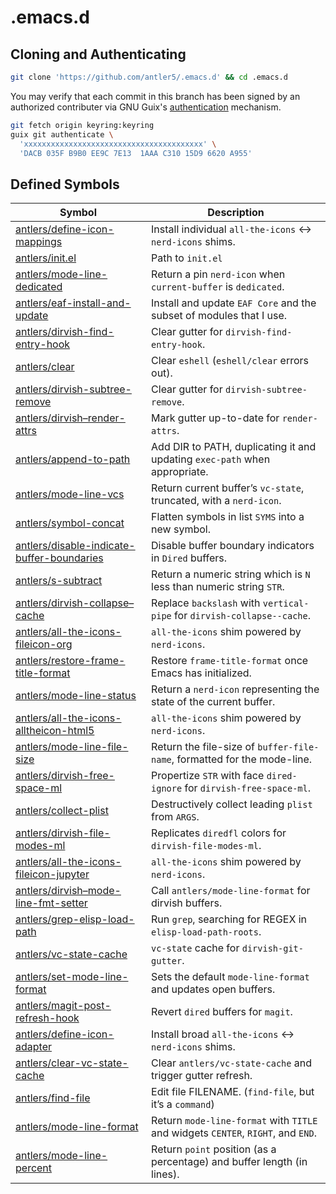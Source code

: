 <!-- SPDX-FileCopyrightText: 2024 antlers <antlers@illucid.net> -->
<!-- SPDX-License-Identifier: CC-BY-SA-4.0 -->
<!-- This file is generated from $< -->
<!-- Do not edit it directly -->
<h1>.emacs.d</h1>

## Cloning and Authenticating

``` bash
git clone 'https://github.com/antler5/.emacs.d' && cd .emacs.d
```

You may verify that each commit in this branch has been signed by an
authorized contributer via GNU Guix's
[authentication](https://guix.gnu.org/manual/en/html_node/Invoking-guix-git-authenticate.html)
mechanism.

``` bash
git fetch origin keyring:keyring
guix git authenticate \
  'xxxxxxxxxxxxxxxxxxxxxxxxxxxxxxxxxxxxxxxx' \
  'DACB 035F B9B0 EE9C 7E13  1AAA C310 15D9 6620 A955'
```

## Defined Symbols

<table>
<thead>
<tr class="header">
<th>Symbol</th>
<th>Description</th>
</tr>
</thead>
<tbody>
<tr class="odd">
<td><a
href="https://github.com/search?q=repo%3Aantler5%2F.emacs.d%20+NOT+path%3AREADME.md+antlers/define-icon-mappings&amp;type=code">antlers/define-icon-mappings</a></td>
<td>Install individual <code class="verbatim">all-the-icons</code>
&lt;-&gt; <code class="verbatim">nerd-icons</code> shims.</td>
</tr>
<tr class="even">
<td><a
href="https://github.com/search?q=repo%3Aantler5%2F.emacs.d%20+NOT+path%3AREADME.md+antlers/init.el&amp;type=code">antlers/init.el</a></td>
<td>Path to <code class="verbatim">init.el</code></td>
</tr>
<tr class="odd">
<td><a
href="https://github.com/search?q=repo%3Aantler5%2F.emacs.d%20+NOT+path%3AREADME.md+antlers/mode-line-dedicated&amp;type=code">antlers/mode-line-dedicated</a></td>
<td>Return a pin <code class="verbatim">nerd-icon</code> when <code
class="verbatim">current-buffer</code> is <code
class="verbatim">dedicated</code>.</td>
</tr>
<tr class="even">
<td><a
href="https://github.com/search?q=repo%3Aantler5%2F.emacs.d%20+NOT+path%3AREADME.md+antlers/eaf-install-and-update&amp;type=code">antlers/eaf-install-and-update</a></td>
<td>Install and update <code class="verbatim">EAF Core</code> and the
subset of modules that I use.</td>
</tr>
<tr class="odd">
<td><a
href="https://github.com/search?q=repo%3Aantler5%2F.emacs.d%20+NOT+path%3AREADME.md+antlers/dirvish-find-entry-hook&amp;type=code">antlers/dirvish-find-entry-hook</a></td>
<td>Clear gutter for <code
class="verbatim">dirvish-find-entry-hook</code>.</td>
</tr>
<tr class="even">
<td><a
href="https://github.com/search?q=repo%3Aantler5%2F.emacs.d%20+NOT+path%3AREADME.md+antlers/clear&amp;type=code">antlers/clear</a></td>
<td>Clear <code class="verbatim">eshell</code> (<code
class="verbatim">eshell/clear</code> errors out).</td>
</tr>
<tr class="odd">
<td><a
href="https://github.com/search?q=repo%3Aantler5%2F.emacs.d%20+NOT+path%3AREADME.md+antlers/dirvish-subtree-remove&amp;type=code">antlers/dirvish-subtree-remove</a></td>
<td>Clear gutter for <code
class="verbatim">dirvish-subtree-remove</code>.</td>
</tr>
<tr class="even">
<td><a
href="https://github.com/search?q=repo%3Aantler5%2F.emacs.d%20+NOT+path%3AREADME.md+antlers/dirvish--render-attrs&amp;type=code">antlers/dirvish–render-attrs</a></td>
<td>Mark gutter up-to-date for <code
class="verbatim">render-attrs</code>.</td>
</tr>
<tr class="odd">
<td><a
href="https://github.com/search?q=repo%3Aantler5%2F.emacs.d%20+NOT+path%3AREADME.md+antlers/append-to-path&amp;type=code">antlers/append-to-path</a></td>
<td>Add DIR to PATH, duplicating it and updating <code
class="verbatim">exec-path</code> when appropriate.</td>
</tr>
<tr class="even">
<td><a
href="https://github.com/search?q=repo%3Aantler5%2F.emacs.d%20+NOT+path%3AREADME.md+antlers/mode-line-vcs&amp;type=code">antlers/mode-line-vcs</a></td>
<td>Return current buffer’s <code class="verbatim">vc-state</code>,
truncated, with a <code class="verbatim">nerd-icon</code>.</td>
</tr>
<tr class="odd">
<td><a
href="https://github.com/search?q=repo%3Aantler5%2F.emacs.d%20+NOT+path%3AREADME.md+antlers/symbol-concat&amp;type=code">antlers/symbol-concat</a></td>
<td>Flatten symbols in list <code class="verbatim">SYMS</code> into a
new symbol.</td>
</tr>
<tr class="even">
<td><a
href="https://github.com/search?q=repo%3Aantler5%2F.emacs.d%20+NOT+path%3AREADME.md+antlers/disable-indicate-buffer-boundaries&amp;type=code">antlers/disable-indicate-buffer-boundaries</a></td>
<td>Disable buffer boundary indicators in <code
class="verbatim">Dired</code> buffers.</td>
</tr>
<tr class="odd">
<td><a
href="https://github.com/search?q=repo%3Aantler5%2F.emacs.d%20+NOT+path%3AREADME.md+antlers/s-subtract&amp;type=code">antlers/s-subtract</a></td>
<td>Return a numeric string which is <code class="verbatim">N</code>
less than numeric string <code class="verbatim">STR</code>.</td>
</tr>
<tr class="even">
<td><a
href="https://github.com/search?q=repo%3Aantler5%2F.emacs.d%20+NOT+path%3AREADME.md+antlers/dirvish-collapse--cache&amp;type=code">antlers/dirvish-collapse–cache</a></td>
<td>Replace <code class="verbatim">backslash</code> with <code
class="verbatim">vertical-pipe</code> for <code
class="verbatim">dirvish-collapse--cache</code>.</td>
</tr>
<tr class="odd">
<td><a
href="https://github.com/search?q=repo%3Aantler5%2F.emacs.d%20+NOT+path%3AREADME.md+antlers/all-the-icons-fileicon-org&amp;type=code">antlers/all-the-icons-fileicon-org</a></td>
<td><code class="verbatim">all-the-icons</code> shim powered by <code
class="verbatim">nerd-icons</code>.</td>
</tr>
<tr class="even">
<td><a
href="https://github.com/search?q=repo%3Aantler5%2F.emacs.d%20+NOT+path%3AREADME.md+antlers/restore-frame-title-format&amp;type=code">antlers/restore-frame-title-format</a></td>
<td>Restore <code class="verbatim">frame-title-format</code> once Emacs
has initialized.</td>
</tr>
<tr class="odd">
<td><a
href="https://github.com/search?q=repo%3Aantler5%2F.emacs.d%20+NOT+path%3AREADME.md+antlers/mode-line-status&amp;type=code">antlers/mode-line-status</a></td>
<td>Return a <code class="verbatim">nerd-icon</code> representing the
state of the current buffer.</td>
</tr>
<tr class="even">
<td><a
href="https://github.com/search?q=repo%3Aantler5%2F.emacs.d%20+NOT+path%3AREADME.md+antlers/all-the-icons-alltheicon-html5&amp;type=code">antlers/all-the-icons-alltheicon-html5</a></td>
<td><code class="verbatim">all-the-icons</code> shim powered by <code
class="verbatim">nerd-icons</code>.</td>
</tr>
<tr class="odd">
<td><a
href="https://github.com/search?q=repo%3Aantler5%2F.emacs.d%20+NOT+path%3AREADME.md+antlers/mode-line-file-size&amp;type=code">antlers/mode-line-file-size</a></td>
<td>Return the file-size of <code
class="verbatim">buffer-file-name</code>, formatted for the
mode-line.</td>
</tr>
<tr class="even">
<td><a
href="https://github.com/search?q=repo%3Aantler5%2F.emacs.d%20+NOT+path%3AREADME.md+antlers/dirvish-free-space-ml&amp;type=code">antlers/dirvish-free-space-ml</a></td>
<td>Propertize <code class="verbatim">STR</code> with face <code
class="verbatim">dired-ignore</code> for <code
class="verbatim">dirvish-free-space-ml</code>.</td>
</tr>
<tr class="odd">
<td><a
href="https://github.com/search?q=repo%3Aantler5%2F.emacs.d%20+NOT+path%3AREADME.md+antlers/collect-plist&amp;type=code">antlers/collect-plist</a></td>
<td>Destructively collect leading <code class="verbatim">plist</code>
from <code class="verbatim">ARGS</code>.</td>
</tr>
<tr class="even">
<td><a
href="https://github.com/search?q=repo%3Aantler5%2F.emacs.d%20+NOT+path%3AREADME.md+antlers/dirvish-file-modes-ml&amp;type=code">antlers/dirvish-file-modes-ml</a></td>
<td>Replicates <code class="verbatim">diredfl</code> colors for <code
class="verbatim">dirvish-file-modes-ml</code>.</td>
</tr>
<tr class="odd">
<td><a
href="https://github.com/search?q=repo%3Aantler5%2F.emacs.d%20+NOT+path%3AREADME.md+antlers/all-the-icons-fileicon-jupyter&amp;type=code">antlers/all-the-icons-fileicon-jupyter</a></td>
<td><code class="verbatim">all-the-icons</code> shim powered by <code
class="verbatim">nerd-icons</code>.</td>
</tr>
<tr class="even">
<td><a
href="https://github.com/search?q=repo%3Aantler5%2F.emacs.d%20+NOT+path%3AREADME.md+antlers/dirvish--mode-line-fmt-setter&amp;type=code">antlers/dirvish–mode-line-fmt-setter</a></td>
<td>Call <code class="verbatim">antlers/mode-line-format</code> for
dirvish buffers.</td>
</tr>
<tr class="odd">
<td><a
href="https://github.com/search?q=repo%3Aantler5%2F.emacs.d%20+NOT+path%3AREADME.md+antlers/grep-elisp-load-path&amp;type=code">antlers/grep-elisp-load-path</a></td>
<td>Run <code class="verbatim">grep</code>, searching for REGEX in <code
class="verbatim">elisp-load-path-roots</code>.</td>
</tr>
<tr class="even">
<td><a
href="https://github.com/search?q=repo%3Aantler5%2F.emacs.d%20+NOT+path%3AREADME.md+antlers/vc-state-cache&amp;type=code">antlers/vc-state-cache</a></td>
<td><code class="verbatim">vc-state</code> cache for <code
class="verbatim">dirvish-git-gutter</code>.</td>
</tr>
<tr class="odd">
<td><a
href="https://github.com/search?q=repo%3Aantler5%2F.emacs.d%20+NOT+path%3AREADME.md+antlers/set-mode-line-format&amp;type=code">antlers/set-mode-line-format</a></td>
<td>Sets the default <code class="verbatim">mode-line-format</code> and
updates open buffers.</td>
</tr>
<tr class="even">
<td><a
href="https://github.com/search?q=repo%3Aantler5%2F.emacs.d%20+NOT+path%3AREADME.md+antlers/magit-post-refresh-hook&amp;type=code">antlers/magit-post-refresh-hook</a></td>
<td>Revert <code class="verbatim">dired</code> buffers for <code
class="verbatim">magit</code>.</td>
</tr>
<tr class="odd">
<td><a
href="https://github.com/search?q=repo%3Aantler5%2F.emacs.d%20+NOT+path%3AREADME.md+antlers/define-icon-adapter&amp;type=code">antlers/define-icon-adapter</a></td>
<td>Install broad <code class="verbatim">all-the-icons</code> &lt;-&gt;
<code class="verbatim">nerd-icons</code> shims.</td>
</tr>
<tr class="even">
<td><a
href="https://github.com/search?q=repo%3Aantler5%2F.emacs.d%20+NOT+path%3AREADME.md+antlers/clear-vc-state-cache&amp;type=code">antlers/clear-vc-state-cache</a></td>
<td>Clear <code class="verbatim">antlers/vc-state-cache</code> and
trigger gutter refresh.</td>
</tr>
<tr class="odd">
<td><a
href="https://github.com/search?q=repo%3Aantler5%2F.emacs.d%20+NOT+path%3AREADME.md+antlers/find-file&amp;type=code">antlers/find-file</a></td>
<td>Edit file FILENAME. (<code class="verbatim">find-file</code>, but
it’s a <code class="verbatim">command</code>)</td>
</tr>
<tr class="even">
<td><a
href="https://github.com/search?q=repo%3Aantler5%2F.emacs.d%20+NOT+path%3AREADME.md+antlers/mode-line-format&amp;type=code">antlers/mode-line-format</a></td>
<td>Return <code class="verbatim">mode-line-format</code> with <code
class="verbatim">TITLE</code> and widgets <code
class="verbatim">CENTER</code>, <code class="verbatim">RIGHT</code>, and
<code class="verbatim">END</code>.</td>
</tr>
<tr class="odd">
<td><a
href="https://github.com/search?q=repo%3Aantler5%2F.emacs.d%20+NOT+path%3AREADME.md+antlers/mode-line-percent&amp;type=code">antlers/mode-line-percent</a></td>
<td>Return <code class="verbatim">point</code> position (as a
percentage) and buffer length (in lines).</td>
</tr>
</tbody>
</table>
